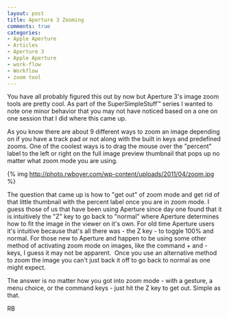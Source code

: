 ```yaml
---
layout: post
title: Aperture 3 Zooming
comments: true
categories:
- Apple Aperture
- Articles
- Aperture 3
- Apple Aperture
- work-flow
- Workflow
- zoom tool
---
```

You have all probably figured this out by now but Aperture 3's image zoom tools are pretty cool. As part of the SuperSimpleStuff™ series I wanted to note one minor behavior that you may not have noticed based on a one on one session that I did where this came up.

As you know there are about 9 different ways to zoom an image depending on if you have a track pad or not along with the built in keys and predefined zooms. One of the coolest ways is to drag the mouse over the "percent" label to the left or right on the full image preview thumbnail that pops up no matter what zoom mode you are using.

{% img http://photo.rwboyer.com/wp-content/uploads/2011/04/zoom.jpg %}

The question that came up is how to "get out" of zoom mode and get rid of that little thumbnail with the percent label once you are in zoom mode. I guess those of us that have been using Aperture since day one found that it is intuitively the "Z" key to go back to "normal" where Aperture determines how to fit the image in the viewer on it's own. For old time Aperture users it's intuitive because that's all there was - the Z key - to toggle 100% and normal. For those new to Aperture and happen to be using some other method of activating zoom mode on images, like the command + and - keys, I guess it may not be apparent.  Once you use an alternative method to zoom the image you can't just back it off to go back to normal as one might expect.

The answer is no matter how you got into zoom mode - with a gesture, a menu choice, or the command keys - just hit the Z key to get out. Simple as that.

RB